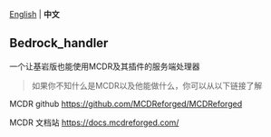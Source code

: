 [English](https://github.com/Elec-Glacier/liteloader_handler/blob/main/README.md) | **中文**

Bedrock_handler
--------
一个让基岩版也能使用MCDR及其插件的服务端处理器

>如果你不知什么是MCDR以及他能做什么，你可以从以下链接了解

MCDR github https://github.com/MCDReforged/MCDReforged

MCDR 文档站  https://docs.mcdreforged.com/
